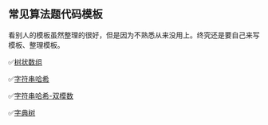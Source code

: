 ## 常见算法题代码模板

看别人的模板虽然整理的很好，但是因为不熟悉从来没用上。终究还是要自己来写模板、整理模板。

✅[树状数组](./codes/BIT.cpp)

✅[字符串哈希](./codes/stringHash.cpp)

✅[字符串哈希-双模数](./codes/stringDoubleHash.cpp)

✅[字典树](./codes/Trie.cpp)